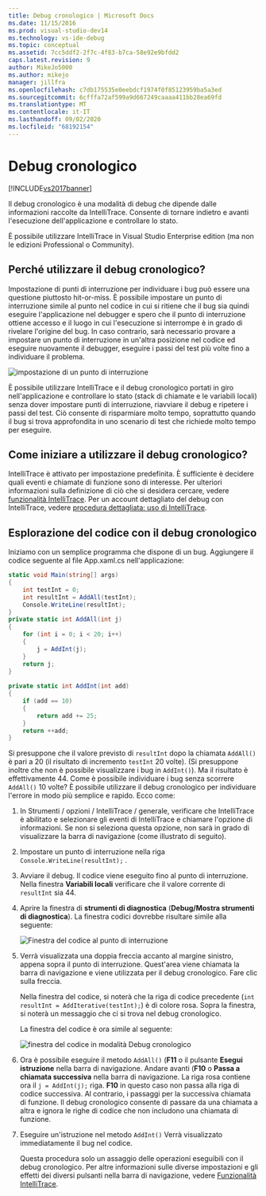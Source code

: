 ```yaml
---
title: Debug cronologico | Microsoft Docs
ms.date: 11/15/2016
ms.prod: visual-studio-dev14
ms.technology: vs-ide-debug
ms.topic: conceptual
ms.assetid: 7cc5ddf2-2f7c-4f83-b7ca-58e92e9bfdd2
caps.latest.revision: 9
author: MikeJo5000
ms.author: mikejo
manager: jillfra
ms.openlocfilehash: c7db175535e0eebdcf1974f0f85123959ba5a3ed
ms.sourcegitcommit: 6cfffa72af599a9d667249caaaa411bb28ea69fd
ms.translationtype: MT
ms.contentlocale: it-IT
ms.lasthandoff: 09/02/2020
ms.locfileid: "68192154"
---
```

# <a name="historical-debugging"></a>Debug cronologico
[!INCLUDE[vs2017banner](../includes/vs2017banner.md)]

Il debug cronologico è una modalità di debug che dipende dalle informazioni raccolte da IntelliTrace. Consente di tornare indietro e avanti l'esecuzione dell'applicazione e controllare lo stato.  
  
 È possibile utilizzare IntelliTrace in Visual Studio Enterprise edition (ma non le edizioni Professional o Community).  
  
## <a name="why-use-historical-debugging"></a>Perché utilizzare il debug cronologico?  
 Impostazione di punti di interruzione per individuare i bug può essere una questione piuttosto hit-or-miss. È possibile impostare un punto di interruzione simile al punto nel codice in cui si ritiene che il bug sia quindi eseguire l'applicazione nel debugger e spero che il punto di interruzione ottiene accesso e il luogo in cui l'esecuzione si interrompe è in grado di rivelare l'origine del bug. In caso contrario, sarà necessario provare a impostare un punto di interruzione in un'altra posizione nel codice ed eseguire nuovamente il debugger, eseguire i passi del test più volte fino a individuare il problema.  
  
 ![impostazione di un punto di interruzione](../debugger/media/breakpointprocesa.png "BreakpointProcesa")  
  
 È possibile utilizzare IntelliTrace e il debug cronologico portati in giro nell'applicazione e controllare lo stato (stack di chiamate e le variabili locali) senza dover impostare punti di interruzione, riavviare il debug e ripetere i passi del test. Ciò consente di risparmiare molto tempo, soprattutto quando il bug si trova approfondita in uno scenario di test che richiede molto tempo per eseguire.  
  
## <a name="how-do-i-start-using-historical-debugging"></a>Come iniziare a utilizzare il debug cronologico?  
 IntelliTrace è attivato per impostazione predefinita. È sufficiente è decidere quali eventi e chiamate di funzione sono di interesse. Per ulteriori informazioni sulla definizione di ciò che si desidera cercare, vedere [funzionalità IntelliTrace](../debugger/intellitrace-features.md). Per un account dettagliato del debug con IntelliTrace, vedere [procedura dettagliata: uso di IntelliTrace](../debugger/walkthrough-using-intellitrace.md).  
  
## <a name="navigating-your-code-with-historical-debugging"></a>Esplorazione del codice con il debug cronologico  
 Iniziamo con un semplice programma che dispone di un bug. Aggiungere il codice seguente al file App.xaml.cs nell'applicazione:  
  
```csharp  
static void Main(string[] args)  
{  
    int testInt = 0;  
    int resultInt = AddAll(testInt);  
    Console.WriteLine(resultInt);  
}  
private static int AddAll(int j)  
{  
    for (int i = 0; i < 20; i++)  
    {  
        j = AddInt(j);  
    }  
    return j;  
}  
  
private static int AddInt(int add)  
{  
    if (add == 10)  
    {  
        return add += 25;  
    }  
    return ++add;  
}  
```  
  
 Si presuppone che il valore previsto di `resultInt` dopo la chiamata `AddAll()` è pari a 20 (il risultato di incremento `testInt` 20 volte). (Si presuppone inoltre che non è possibile visualizzare i bug in `AddInt()`). Ma il risultato è effettivamente 44. Come è possibile individuare i bug senza scorrere `AddAll()` 10 volte? È possibile utilizzare il debug cronologico per individuare l'errore in modo più semplice e rapido. Ecco come:  
  
1. In Strumenti / opzioni / IntelliTrace / generale, verificare che IntelliTrace è abilitato e selezionare gli eventi di IntelliTrace e chiamare l'opzione di informazioni. Se non si seleziona questa opzione, non sarà in grado di visualizzare la barra di navigazione (come illustrato di seguito).  
  
2. Impostare un punto di interruzione nella riga `Console.WriteLine(resultInt);` .  
  
3. Avviare il debug. Il codice viene eseguito fino al punto di interruzione. Nella finestra **Variabili locali** verificare che il valore corrente di `resultInt` sia 44.  
  
4. Aprire la finestra di **strumenti di diagnostica** (**Debug/Mostra strumenti di diagnostica**). La finestra codici dovrebbe risultare simile alla seguente:  
  
    ![Finestra del codice al punto di interruzione](../debugger/media/historicaldebuggingbreakpoint.png "HistoricalDebuggingBreakpoint")  
  
5. Verrà visualizzata una doppia freccia accanto al margine sinistro, appena sopra il punto di interruzione. Quest'area viene chiamata la barra di navigazione e viene utilizzata per il debug cronologico. Fare clic sulla freccia.  
  
    Nella finestra del codice, si noterà che la riga di codice precedente (`int resultInt = AddIterative(testInt);`) è di colore rosa. Sopra la finestra, si noterà un messaggio che ci si trova nel debug cronologico.  
  
    La finestra del codice è ora simile al seguente:  
  
    ![finestra del codice in modalità Debug cronologico](../debugger/media/historicaldebuggingback.png "HistoricalDebuggingBack")  
  
6. Ora è possibile eseguire il metodo `AddAll()` (**F11** o il pulsante **Esegui istruzione** nella barra di navigazione. Andare avanti (**F10** o **Passa a chiamata successiva** nella barra di navigazione. La riga rosa contiene ora il `j = AddInt(j);` riga. **F10** in questo caso non passa alla riga di codice successiva. Al contrario, i passaggi per la successiva chiamata di funzione. Il debug cronologico consente di passare da una chiamata a altra e ignora le righe di codice che non includono una chiamata di funzione.  
  
7. Eseguire un'istruzione nel metodo `AddInt()` Verrà visualizzato immediatamente il bug nel codice.  
  
   Questa procedura solo un assaggio delle operazioni eseguibili con il debug cronologico. Per altre informazioni sulle diverse impostazioni e gli effetti dei diversi pulsanti nella barra di navigazione, vedere [Funzionalità IntelliTrace](../debugger/intellitrace-features.md).
